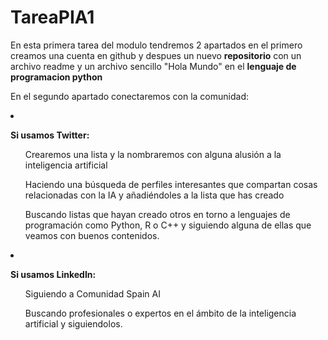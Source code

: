 # TareaPIA1
<p>En esta primera tarea del modulo tendremos 2 apartados en el primero creamos una cuenta en github y despues un nuevo <strong>repositorio</strong> con un archivo readme y un archivo sencillo "Hola Mundo" en el <strong>lenguaje de programacion python</strong></p>
<p>En el segundo apartado conectaremos con la comunidad:</p>
<li><p><strong>Si usamos Twitter:</strong></p>
  <ul>
    <p>Crearemos una lista y la nombraremos con alguna alusión a la inteligencia artificial</p>
  </ul>
  <ul>
    <p>Haciendo una búsqueda de perfiles interesantes que compartan cosas relacionadas con la IA y añadiéndoles a la lista que has creado</p>
  </ul>
  <ul>
    <p>Buscando listas que hayan creado otros en torno a lenguajes de programación como Python, R o C++ y siguiendo alguna de ellas que veamos con buenos contenidos.</p>
  </ul>
</li>
<li><p><strong>Si usamos LinkedIn:</strong></p>
  <ul>
    <p>Siguiendo a Comunidad Spain AI</p>
  </ul>
  <ul>
    <p>Buscando profesionales o expertos en el ámbito de la inteligencia artificial y siguiendolos.</p>
  </ul>
</li>

